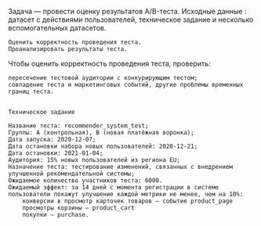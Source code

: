




Задача — провести оценку результатов A/B-теста. Исходные данные : датасет с действиями пользователей, техническое задание и несколько вспомогательных датасетов.

    Оценить корректность проведения теста.
    Проанализировать результаты теста.

Чтобы оценить корректность проведения теста, проверить:

    пересечение тестовой аудитории с конкурирующим тестом;
    совпадение теста и маркетинговых событий, другие проблемы временных границ теста.
    
    
    Техническое задание

    Название теста: recommender_system_test;
    Группы: А (контрольная), B (новая платёжная воронка);
    Дата запуска: 2020-12-07;
    Дата остановки набора новых пользователей: 2020-12-21;
    Дата остановки: 2021-01-04;
    Аудитория: 15% новых пользователей из региона EU;
    Назначение теста: тестирование изменений, связанных с внедрением улучшенной рекомендательной системы;
    Ожидаемое количество участников теста: 6000.
    Ожидаемый эффект: за 14 дней с момента регистрации в системе пользователи покажут улучшение каждой метрики не менее, чем на 10%:
        конверсии в просмотр карточек товаров — событие product_page
        просмотры корзины — product_cart
        покупки — purchase.
